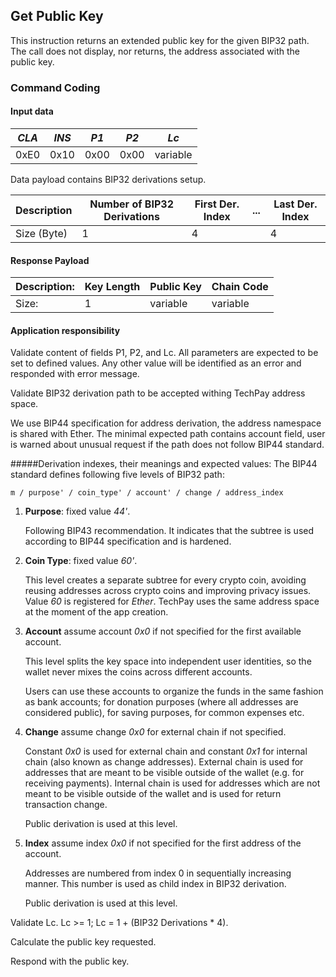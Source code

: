 ## Get Public Key

This instruction returns an extended public key for the given BIP32 path. The call does not
display, nor returns, the address associated with the public key.

### Command Coding

#### Input data

| *CLA* | *INS* | *P1* | *P2* |   *Lc*   |
|-------|-------|------|------|----------|
|  0xE0 |  0x10 | 0x00 | 0x00 | variable |

Data payload contains BIP32 derivations setup.

| Description | Number of BIP32 Derivations | First Der. Index | ... | Last Der. Index | 
|-------------|-----------------------------|------------------|-----|-----------------|
| Size (Byte) |    1                        |        4         |     |       4         |

#### Response Payload

|Description: | Key Length     | Public Key  | Chain Code |
|-------------|----------------|-------------|------------|
|Size:        |   1            |  variable   |  variable  |

#### Application responsibility

Validate content of fields P1, P2, and Lc. All parameters are expected
to be set to defined values. Any other value will be identified
as an error and responded with error message.

Validate BIP32 derivation path to be accepted withing TechPay address space.

We use BIP44 specification for address derivation, the address namespace
is shared with Ether. The minimal expected path contains account field, 
user is warned about unusual request if the path does not follow BIP44
standard.

#####Derivation indexes, their meanings and expected values:
The BIP44 standard defines following five levels of BIP32 path:

`m / purpose' / coin_type' / account' / change / address_index` 

1) **Purpose**: 
    fixed value *44'*.
    
    Following BIP43 recommendation. It indicates that 
    the subtree is used according to BIP44 specification and is hardened.
    
2) **Coin Type**: 
    fixed value *60'*.
    
    This level creates a separate subtree for every crypto coin, avoiding 
    reusing addresses across crypto coins and improving privacy issues.
    Value *60* is registered for *Ether*. TechPay uses the same address space
    at the moment of the app creation.       

3) **Account**
    assume account *0x0* if not specified for the first available account.
    
    This level splits the key space into independent user identities, 
    so the wallet never mixes the coins across different accounts.
    
    Users can use these accounts to organize the funds in the same 
    fashion as bank accounts; for donation purposes 
    (where all addresses are considered public), 
    for saving purposes, for common expenses etc.
    
4) **Change**
    assume change *0x0* for external chain if not specified.

     Constant *0x0* is used for external chain and constant *0x1* for internal 
     chain (also known as change addresses). External chain is used for addresses 
     that are meant to be visible outside of the wallet (e.g. for receiving payments). 
     Internal chain is used for addresses which are not meant to be visible outside 
     of the wallet and is used for return transaction change.
     
     Public derivation is used at this level.
     
5) **Index**
    assume index *0x0* if not specified for the first address of the account.

    Addresses are numbered from index 0 in sequentially increasing manner. 
    This number is used as child index in BIP32 derivation.
    
    Public derivation is used at this level.
     
Validate Lc. Lc >= 1; Lc = 1 + (BIP32 Derivations * 4).
 
Calculate the public key requested.

Respond with the public key.
